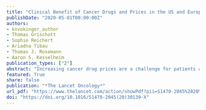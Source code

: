 ```yaml
---
title: "Clinical Benefit of Cancer Drugs and Prices in the US and Europe"
publishDate: "2020-05-01T00:00:00Z"
authors: 
- knvokinger_author
- Thomas Grischott
- Sophie Reichert
- Ariadna Tibau
- Thomas J. Rosemann
- Aaron S. Kesselheim 
publication_types: ["2"]
abstract: "Increasing cancer drug prices are a challenge for patients and health systems in the USA and Europe. By contrast with the USA, national authorities in European countries often directly negotiate drug prices with manufacturers. The American Society of Clinical Oncology (ASCO) and the European Society for Medical Oncology (ESMO) developed frameworks to evaluate the clinical value of cancer therapies: the ASCO-Value Framework (ASCO-VF) and the ESMO-Magnitude of Clinical Benefit Scale (ESMO-MCBS). We aimed to assess the association between the clinical benefit of approved cancer drugs based on these frameworks and their drug prices in the USA and four European countries (England, Switzerland, Germany, and France)."
featured: True
share: false
publication: "*The Lancet Oncology*"
url_pdf: "https://www.thelancet.com/action/showPdf?pii=S1470-2045%2820%2930139-X"
doi: "https://doi.org/10.1016/S1470-2045(20)30139-X"
---
```

